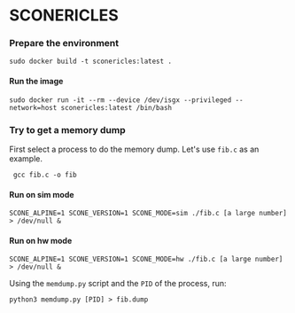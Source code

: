 # SCONERICLES


### Prepare the environment

```
sudo docker build -t sconericles:latest .
```

#### Run the image
```
sudo docker run -it --rm --device /dev/isgx --privileged --network=host sconericles:latest /bin/bash
```


### Try to get a memory dump
First select a process to do the memory dump. Let's use `fib.c` as an example.
```
 gcc fib.c -o fib
```

#### Run on sim mode

```
SCONE_ALPINE=1 SCONE_VERSION=1 SCONE_MODE=sim ./fib.c [a large number] > /dev/null & 
```

#### Run on hw mode
```
SCONE_ALPINE=1 SCONE_VERSION=1 SCONE_MODE=hw ./fib.c [a large number] > /dev/null & 
```

Using the `memdump.py` script and the `PID` of the process, run:
```
python3 memdump.py [PID] > fib.dump
```
